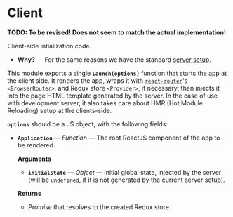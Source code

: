 # Client

**TODO: To be revised! Does not seem to match the actual implementation!**

Client-side intialization code.

- **Why?** &mdash; For the same reasons we have the standard
  [server setup](./server.md).

This module exports a single **`Launch(options)`** function that starts the app
at the client side. It renders the app, wraps it with
[`react-router`](https://www.npmjs.com/package/react-router)'s `<BrowserRouter>`,
and Redux store `<Provider>`, if necessary; then injects it into the page HTML
template generated by the server. In the case of use with development server,
it also takes care about HMR (Hot Module Reloading) setup at the clients-side.

**`options`** should be a JS object, with the following fields:
- **`Application`** &mdash; *Function* &mdash; The root ReactJS component of
  the app to be rendered.

  **Arguments**
  - **`initialState`** &mdash; *Object* &mdash; Initial global state, injected by
    the server (will be `undefined`, if it is not generated by the current
    server setup).

  **Returns**
  - *Promise* that resolves to the created Redux store.
